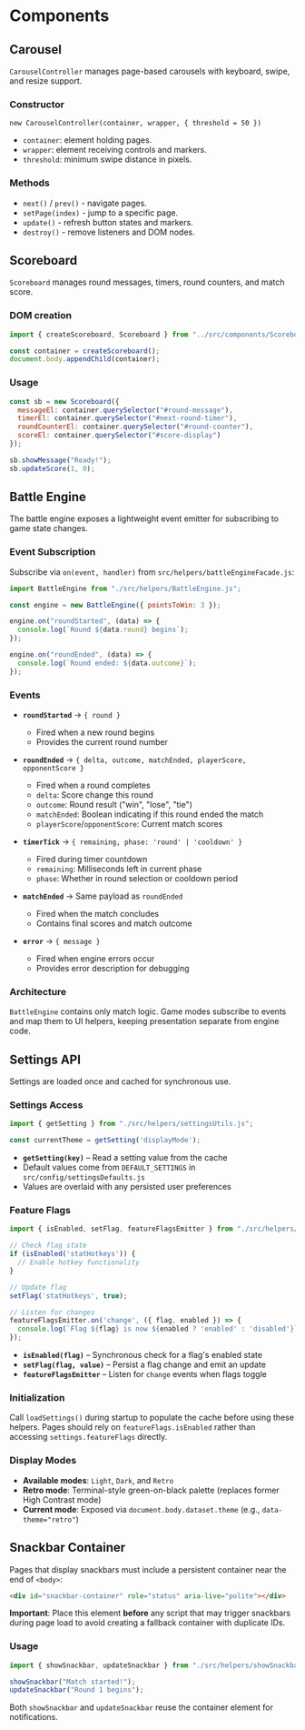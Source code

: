 # Components

## Carousel

`CarouselController` manages page-based carousels with keyboard, swipe, and resize support.

### Constructor

`new CarouselController(container, wrapper, { threshold = 50 })`

- `container`: element holding pages.
- `wrapper`: element receiving controls and markers.
- `threshold`: minimum swipe distance in pixels.

### Methods

- `next()` / `prev()` - navigate pages.
- `setPage(index)` - jump to a specific page.
- `update()` - refresh button states and markers.
- `destroy()` - remove listeners and DOM nodes.

## Scoreboard

`Scoreboard` manages round messages, timers, round counters, and match score.

### DOM creation

```js
import { createScoreboard, Scoreboard } from "../src/components/Scoreboard.js";

const container = createScoreboard();
document.body.appendChild(container);
```

### Usage

```js
const sb = new Scoreboard({
  messageEl: container.querySelector("#round-message"),
  timerEl: container.querySelector("#next-round-timer"),
  roundCounterEl: container.querySelector("#round-counter"),
  scoreEl: container.querySelector("#score-display")
});

sb.showMessage("Ready!");
sb.updateScore(1, 0);
```

## Battle Engine

The battle engine exposes a lightweight event emitter for subscribing to game state changes.

### Event Subscription

Subscribe via `on(event, handler)` from `src/helpers/battleEngineFacade.js`:

```js
import BattleEngine from "./src/helpers/BattleEngine.js";

const engine = new BattleEngine({ pointsToWin: 3 });

engine.on("roundStarted", (data) => {
  console.log(`Round ${data.round} begins`);
});

engine.on("roundEnded", (data) => {
  console.log(`Round ended: ${data.outcome}`);
});
```

### Events

- **`roundStarted`** → `{ round }`
  - Fired when a new round begins
  - Provides the current round number

- **`roundEnded`** → `{ delta, outcome, matchEnded, playerScore, opponentScore }`
  - Fired when a round completes
  - `delta`: Score change this round
  - `outcome`: Round result ("win", "lose", "tie")
  - `matchEnded`: Boolean indicating if this round ended the match
  - `playerScore`/`opponentScore`: Current match scores

- **`timerTick`** → `{ remaining, phase: 'round' | 'cooldown' }`
  - Fired during timer countdown
  - `remaining`: Milliseconds left in current phase
  - `phase`: Whether in round selection or cooldown period

- **`matchEnded`** → Same payload as `roundEnded`
  - Fired when the match concludes
  - Contains final scores and match outcome

- **`error`** → `{ message }`
  - Fired when engine errors occur
  - Provides error description for debugging

### Architecture

`BattleEngine` contains only match logic. Game modes subscribe to events and map them to UI helpers, keeping presentation separate from engine code.

## Settings API

Settings are loaded once and cached for synchronous use.

### Settings Access

```js
import { getSetting } from "./src/helpers/settingsUtils.js";

const currentTheme = getSetting('displayMode');
```

- **`getSetting(key)`** – Read a setting value from the cache
- Default values come from `DEFAULT_SETTINGS` in `src/config/settingsDefaults.js`
- Values are overlaid with any persisted user preferences

### Feature Flags

```js
import { isEnabled, setFlag, featureFlagsEmitter } from "./src/helpers/featureFlags.js";

// Check flag state
if (isEnabled('statHotkeys')) {
  // Enable hotkey functionality
}

// Update flag
setFlag('statHotkeys', true);

// Listen for changes
featureFlagsEmitter.on('change', ({ flag, enabled }) => {
  console.log(`Flag ${flag} is now ${enabled ? 'enabled' : 'disabled'}`);
});
```

- **`isEnabled(flag)`** – Synchronous check for a flag's enabled state
- **`setFlag(flag, value)`** – Persist a flag change and emit an update
- **`featureFlagsEmitter`** – Listen for `change` events when flags toggle

### Initialization

Call `loadSettings()` during startup to populate the cache before using these helpers. Pages should rely on `featureFlags.isEnabled` rather than accessing `settings.featureFlags` directly.

### Display Modes

- **Available modes**: `Light`, `Dark`, and `Retro`
- **Retro mode**: Terminal-style green-on-black palette (replaces former High Contrast mode)
- **Current mode**: Exposed via `document.body.dataset.theme` (e.g., `data-theme="retro"`)

## Snackbar Container

Pages that display snackbars must include a persistent container near the end of `<body>`:

```html
<div id="snackbar-container" role="status" aria-live="polite"></div>
```

**Important**: Place this element **before** any script that may trigger snackbars during page load to avoid creating a fallback container with duplicate IDs.

### Usage

```js
import { showSnackbar, updateSnackbar } from "./src/helpers/showSnackbar.js";

showSnackbar("Match started!");
updateSnackbar("Round 1 begins");
```

Both `showSnackbar` and `updateSnackbar` reuse the container element for notifications.
